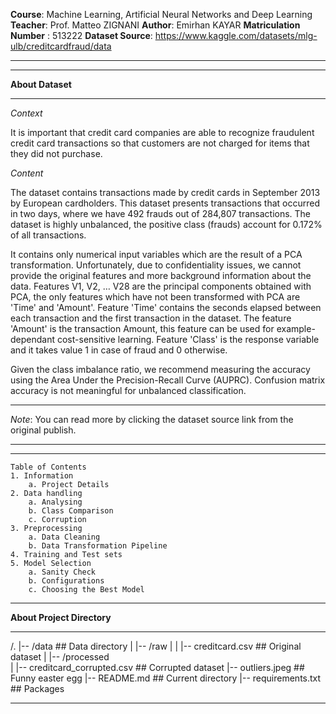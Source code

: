 **Course**: Machine Learning, Artificial Neural Networks and Deep Learning
**Teacher**: Prof. Matteo ZIGNANI
**Author**: Emirhan KAYAR
**Matriculation Number** : 513222
**Dataset Source**: https://www.kaggle.com/datasets/mlg-ulb/creditcardfraud/data

------------------------------------------------------------------------------------------------
------------------------------------------------------------------------------------------------

**About Dataset**

------------------------------------------------------------------------------------------------

*Context*

It is important that credit card companies are able to recognize fraudulent credit card transactions 
so that customers are not charged for items that they did not purchase.

*Content*

The dataset contains transactions made by credit cards in September 2013 by European cardholders.
This dataset presents transactions that occurred in two days, where we have 492 frauds out of 284,807 
transactions. The dataset is highly unbalanced, the positive class (frauds) account for 0.172% of all 
transactions.

It contains only numerical input variables which are the result of a PCA transformation. Unfortunately, 
due to confidentiality issues, we cannot provide the original features and more background information 
about the data. Features V1, V2, … V28 are the principal components obtained with PCA, the only features 
which have not been transformed with PCA are 'Time' and 'Amount'. Feature 'Time' contains the seconds 
elapsed between each transaction and the first transaction in the dataset. The feature 'Amount' is the 
transaction Amount, this feature can be used for example-dependant cost-sensitive learning. Feature 
'Class' is the response variable and it takes value 1 in case of fraud and 0 otherwise.

Given the class imbalance ratio, we recommend measuring the accuracy using the Area Under the 
Precision-Recall Curve (AUPRC). Confusion matrix accuracy is not meaningful for unbalanced classification.

------------------------------------------------------------------------------------------------

*Note*: You can read more by clicking the dataset source link from the original publish.

------------------------------------------------------------------------------------------------
------------------------------------------------------------------------------------------------

    Table of Contents
    1. Information
        a. Project Details
    2. Data handling
        a. Analysing
        b. Class Comparison
        c. Corruption
    3. Preprocessing
        a. Data Cleaning
        b. Data Transformation Pipeline
    4. Training and Test sets
    5. Model Selection
        a. Sanity Check
        b. Configurations
        c. Choosing the Best Model

------------------------------------------------------------------------------------------------

**About Project Directory**

------------------------------------------------------------------------------------------------

/.
|-- /data                               ## Data directory
|   |-- /raw
|   |   |-- creditcard.csv              ## Original dataset
|   |-- /processed                   
|       |-- creditcard_corrupted.csv    ## Corrupted dataset
|-- outliers.jpeg                       ## Funny easter egg
|-- README.md                           ## Current directory
|-- requirements.txt                    ## Packages

------------------------------------------------------------------------------------------------